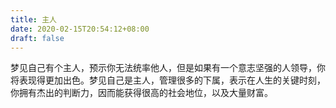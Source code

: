 ```yaml
---
title: 主人
date: 2020-02-15T20:54:12+08:00
draft: false
---
```


梦见自己有个主人，预示你无法统率他人，但是如果有一个意志坚强的人领导，你将表现得更加出色。梦见自己是主人，管理很多的下属，表示在人生的关键时刻，你拥有杰出的判断力，因而能获得很高的社会地位，以及大量财富。